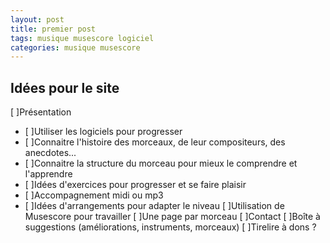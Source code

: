 ```yaml
---
layout: post
title: premier post
tags: musique musescore logiciel
categories: musique musescore
---
```


## Idées pour le site

[ ]Présentation  
- [ ]Utiliser les logiciels pour progresser
- [ ]Connaitre l'histoire des morceaux, de leur compositeurs, des anecdotes...
- [ ]Connaitre la structure du morceau pour mieux le comprendre et l'apprendre
- [ ]Idées d'exercices pour progresser et se faire plaisir
- [ ]Accompagnement midi ou mp3
- [ ]Idées d'arrangements pour adapter le niveau
[ ]Utilisation de Musescore pour travailler
[ ]Une page par morceau
[ ]Contact
[ ]Boîte à suggestions (améliorations, instruments, morceaux)
[ ]Tirelire à dons ?
